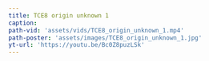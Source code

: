 ```yaml
---
title: TCE8 origin unknown 1
caption:
path-vid: 'assets/vids/TCE8_origin_unknown_1.mp4'
path-poster: 'assets/images/TCE8_origin_unknown_1.jpg'
yt-url: 'https://youtu.be/Bc0Z8puzLSk'
---
```

